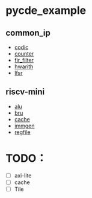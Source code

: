 # pycde_example
## common_ip
- [codic](codic.py) 
- [counter](counter.py) 
- [fir_filter](fir_filter.py) 
- [hwarith](hwarith.py) 
- [lfsr](lfsr.py)

## riscv-mini 
- [alu](alu.py)  
- [bru](bru.py)  
- [cache](cache.py)
- [immgen](immgen.py)  
- [regfile](regfile.py)

# TODO：
- [ ] axi-lite
- [ ] cache
- [ ] Tile